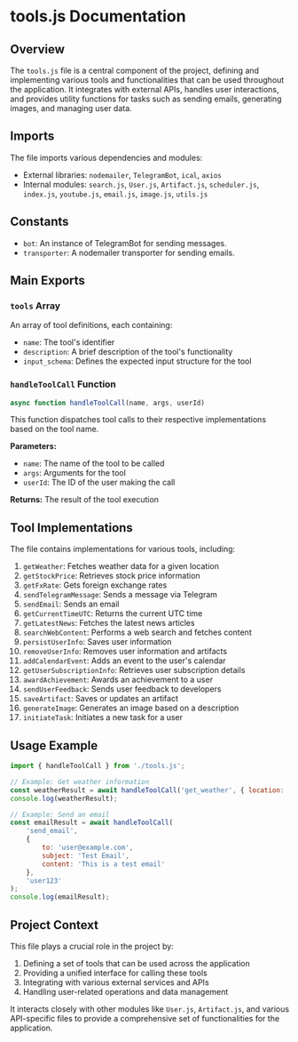 # tools.js Documentation

## Overview

The `tools.js` file is a central component of the project, defining and implementing various tools
and functionalities that can be used throughout the application. It integrates with external APIs,
handles user interactions, and provides utility functions for tasks such as sending emails,
generating images, and managing user data.

## Imports

The file imports various dependencies and modules:

-   External libraries: `nodemailer`, `TelegramBot`, `ical`, `axios`
-   Internal modules: `search.js`, `User.js`, `Artifact.js`, `scheduler.js`, `index.js`,
    `youtube.js`, `email.js`, `image.js`, `utils.js`

## Constants

-   `bot`: An instance of TelegramBot for sending messages.
-   `transporter`: A nodemailer transporter for sending emails.

## Main Exports

### `tools` Array

An array of tool definitions, each containing:

-   `name`: The tool's identifier
-   `description`: A brief description of the tool's functionality
-   `input_schema`: Defines the expected input structure for the tool

### `handleToolCall` Function

```javascript
async function handleToolCall(name, args, userId)
```

This function dispatches tool calls to their respective implementations based on the tool name.

**Parameters:**

-   `name`: The name of the tool to be called
-   `args`: Arguments for the tool
-   `userId`: The ID of the user making the call

**Returns:** The result of the tool execution

## Tool Implementations

The file contains implementations for various tools, including:

1. `getWeather`: Fetches weather data for a given location
2. `getStockPrice`: Retrieves stock price information
3. `getFxRate`: Gets foreign exchange rates
4. `sendTelegramMessage`: Sends a message via Telegram
5. `sendEmail`: Sends an email
6. `getCurrentTimeUTC`: Returns the current UTC time
7. `getLatestNews`: Fetches the latest news articles
8. `searchWebContent`: Performs a web search and fetches content
9. `persistUserInfo`: Saves user information
10. `removeUserInfo`: Removes user information and artifacts
11. `addCalendarEvent`: Adds an event to the user's calendar
12. `getUserSubscriptionInfo`: Retrieves user subscription details
13. `awardAchievement`: Awards an achievement to a user
14. `sendUserFeedback`: Sends user feedback to developers
15. `saveArtifact`: Saves or updates an artifact
16. `generateImage`: Generates an image based on a description
17. `initiateTask`: Initiates a new task for a user

## Usage Example

```javascript
import { handleToolCall } from './tools.js';

// Example: Get weather information
const weatherResult = await handleToolCall('get_weather', { location: 'New York, NY' }, 'user123');
console.log(weatherResult);

// Example: Send an email
const emailResult = await handleToolCall(
    'send_email',
    {
        to: 'user@example.com',
        subject: 'Test Email',
        content: 'This is a test email'
    },
    'user123'
);
console.log(emailResult);
```

## Project Context

This file plays a crucial role in the project by:

1. Defining a set of tools that can be used across the application
2. Providing a unified interface for calling these tools
3. Integrating with various external services and APIs
4. Handling user-related operations and data management

It interacts closely with other modules like `User.js`, `Artifact.js`, and various API-specific
files to provide a comprehensive set of functionalities for the application.
